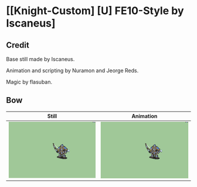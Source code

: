 # [\[Knight-Custom\] \[U\] FE10-Style by Iscaneus]

## Credit

Base still made by Iscaneus.

Animation and scripting by Nuramon and Jeorge Reds.

Magic by flasuban.

## Bow

| Still | Animation |
| :---: | :-------: |
| ![Bow still](./Bow_000.png) | ![Bow animation](./Bow.gif) |
